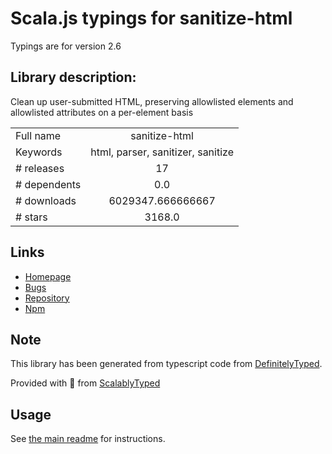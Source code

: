 
# Scala.js typings for sanitize-html

Typings are for version 2.6

## Library description:
Clean up user-submitted HTML, preserving allowlisted elements and allowlisted attributes on a per-element basis

|                    |                 |
| ------------------ | :-------------: |
| Full name          | sanitize-html |
| Keywords           | html, parser, sanitizer, sanitize |
| # releases         | 17 |
| # dependents       | 0.0 |
| # downloads        | 6029347.666666667 |
| # stars            | 3168.0 |

## Links
- [Homepage](https://github.com/apostrophecms/sanitize-html#readme)
- [Bugs](https://github.com/apostrophecms/sanitize-html/issues)
- [Repository](https://github.com/apostrophecms/sanitize-html)
- [Npm](https://www.npmjs.com/package/sanitize-html)
    


## Note
This library has been generated from typescript code from [DefinitelyTyped](https://definitelytyped.org).

Provided with :purple_heart: from [ScalablyTyped](https://github.com/oyvindberg/ScalablyTyped)

## Usage
See [the main readme](../../readme.md) for instructions.


